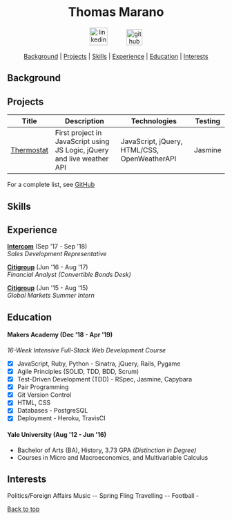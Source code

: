 <a name='user-content-top'><h1 align='center'> Thomas Marano </h1></a>

<p align="center">
  <a href="https://www.linkedin.com/in/thomas-marano-632811138/?originalSubdomain=uk">
  <img src="https://www.iconfinder.com/data/icons/free-social-icons/67/linkedin_circle_color-512.png" alt="linkedin" hspace="20" height="41" width="41"></a>
  <a href="https://github.com/thomasmarano">
  <img src="https://cdn0.iconfinder.com/data/icons/octicons/1024/mark-github-512.png" alt="github" hspace="20" height="37" width="37"></a>
</p>


<div align='center'>

  [Background](#background) | [Projects](#projects) | [Skills](#skills) | [Experience](#experience) | [Education](#education) | [Interests](#interests)

</div>


  ## Background


  ## Projects

  Title | Description | Technologies | Testing
  --- | --- | --- | ---
  [Thermostat](https://github.com/thomasmarano/thermostatJS) | First project in JavaScript using JS Logic, jQuery and live weather API | JavaScript, jQuery, HTML/CSS, OpenWeatherAPI | Jasmine |


  <!-- Pong | 2 | PyGame | PyTest
  Oyster Card | 2 | Ruby | 4
  Brexit News Aggregator | 2 | JavaScript | 4 -->

  For a complete list, see [GitHub](https://github.com/thomasmarano)

  ## Skills

  <!-- Willingness to learn

  Curiosity

  Problem Solving

  Relationship Management

  Fast-learner

  Critical thinking

  Logical thinker -->

  ## Experience

  **[Intercom](https://www.intercom.com)** (Sep '17 - Sep '18)  
  *Sales Development Representative*

  **[Citigroup](https://www.citigroup.com/citi)** (Jun '16 - Aug '17)  
  *Financial Analyst (Convertible Bonds Desk)*

  **[Citigroup](https://www.citigroup.com/citi)** (Jun '15 - Aug '15)  
  *Global Markets Summer Intern*

  ## Education

  #### Makers Academy (Dec '18 - Apr '19)

  *16-Week Intensive Full-Stack Web Development Course*

  - [x] JavaScript, Ruby, Python - Sinatra, jQuery, Rails, Pygame
  - [x] Agile Principles (SOLID, TDD, BDD, Scrum)
  - [x] Test-Driven Development (TDD) - RSpec, Jasmine, Capybara
  - [x] Pair Programming
  - [x] Git Version Control
  - [x] HTML, CSS
  - [x] Databases - PostgreSQL
  - [x] Deployment - Heroku, TravisCI

  #### Yale University (Aug '12 - Jun '16)

  + Bachelor of Arts (BA), History, 3.73 GPA *(Distinction in Degree)*
  + Courses in Micro and Macroeconomics, and Multivariable Calculus

  ## Interests

  Politics/Foreign Affairs
  Music -- Spring Fling
  Travelling --
  Football -


  [Back to top](#user-content-top)
